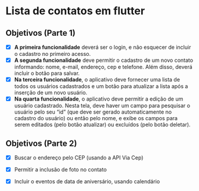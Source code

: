 # Lista de contatos em flutter

## Objetivos (Parte 1)
 - [x] **A primeira funcionalidade** deverá ser o login, e não esquecer de incluir o cadastro no primeiro acesso.
 - [x] **A segunda funcionalidade** deve permitir o cadastro de um novo contato informando: nome, e-mail, endereço, cep e telefone. Além disso, deverá incluir o botão para salvar.
 - [x] **Na terceira funcionalidade**, o aplicativo deve fornecer uma lista de todos os usuários cadastrados e um botão para atualizar a lista após a inserção de um novo usuário.
 - [x] **Na quarta funcionalidade**, o aplicativo deve permitir a edição de um usuário cadastrado. Nesta tela, deve haver um campo para pesquisar o usuário pelo seu “id” (que deve ser gerado automaticamente no cadastro do usuário) ou então pelo nome, e exibe os campos para serem editados (pelo botão atualizar) ou excluídos (pelo botão deletar).
 
 ## Objetivos (Parte 2)
 
 - [x] Buscar o endereço pelo CEP (usando a API Via Cep)
 - [x] Permitir a inclusão de foto no contato
 - [x] Incluir o eventos de data de aniversário, usando calendário

    


